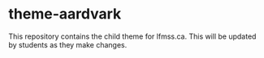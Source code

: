 theme-aardvark
==============

This repository contains the child theme for lfmss.ca. This will be updated by students as they make changes.
